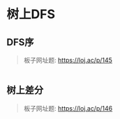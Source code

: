 # 树上DFS

## DFS序

> 板子网址题: https://loj.ac/p/145

```cpp

```

## 树上差分

> 板子网址题: https://loj.ac/p/146

```cpp

```
